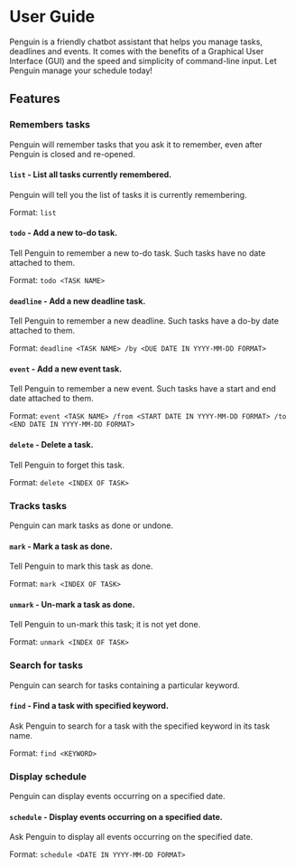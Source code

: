 # User Guide

Penguin is a friendly chatbot assistant 
that helps you manage tasks, deadlines and events.
It comes with the benefits of a Graphical User Interface (GUI)
and the speed and simplicity of command-line input. Let Penguin
manage your schedule today!

## Features 

### Remembers tasks

Penguin will remember tasks that you ask it to remember, 
even after Penguin is closed and re-opened. 

#### `list` - List all tasks currently remembered. 

Penguin will tell you the list of tasks it is currently remembering. 

Format: `list`

#### `todo` - Add a new to-do task. 

Tell Penguin to remember a new to-do task. Such tasks have no date attached to them. 

Format: `todo <TASK NAME>`

#### `deadline` - Add a new deadline task.

Tell Penguin to remember a new deadline. Such tasks have a do-by date attached to them.

Format: `deadline <TASK NAME> /by <DUE DATE IN YYYY-MM-DD FORMAT>`



#### `event` - Add a new event task.

Tell Penguin to remember a new event. Such tasks have a start and end date attached to them.

Format: `event <TASK NAME> /from <START DATE IN YYYY-MM-DD FORMAT> /to <END DATE IN YYYY-MM-DD FORMAT>`

#### `delete` - Delete a task.

Tell Penguin to forget this task. 

Format: `delete <INDEX OF TASK>`

### Tracks tasks

Penguin can mark tasks as done or undone. 

#### `mark` - Mark a task as done.

Tell Penguin to mark this task as done.

Format: `mark <INDEX OF TASK>`

#### `unmark` - Un-mark a task as done.

Tell Penguin to un-mark this task; it is not yet done.

Format: `unmark <INDEX OF TASK>`

### Search for tasks

Penguin can search for tasks containing a particular keyword. 

#### `find` - Find a task with specified keyword. 

Ask Penguin to search for a task with the specified keyword in its task name.  

Format: `find <KEYWORD>`

### Display schedule

Penguin can display events occurring on a specified date. 

#### `schedule` - Display events occurring on a specified date. 

Ask Penguin to display all events occurring on the specified date.  

Format: `schedule <DATE IN YYYY-MM-DD FORMAT>` 

